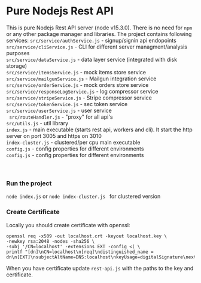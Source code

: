 # Pure Nodejs Rest API

This is pure Nodejs Rest API server (node v15.3.0). There is no need for `npm` or any other package manager and libraries. 
The project contains following services:
`src/service/authService.js` - signup/signin api endopoints   
`src/service/cliService.js` - CLI for different server managment/analysis purposes   
`src/service/dataService.js` - data layer service (integrated with disk storage)  
`src/service/itemsService.js` - mock items store service  
`src/service/mailgunService.js` - Mailgun integration service  
`src/service/orderService.js` - mock orders store service  
`src/service/responseLogService.js` - log compressor service  
`src/service/stripeService.js` - Stripe compressor service  
`src/service/tokenService.js` - sec token service   
`src/service/userService.js` - user service  
&nbsp;
`src/routeHandler.js` - "proxy" for all api's   
`src/utils.js` - util library   
`index.js` - main executable (starts rest api, workers and cli). It start the http server on port 3005 and https on 3010  
`index-cluster.js` - clustered/per cpu main executable  
`config.js` - config properties for different environments  
`config.js` - config properties for different environments   
&nbsp;  
&nbsp;  

### Run the project  
`node index.js`  or `node index-cluster.js ` for clustered version


### Create Certificate
Locally you should create certificate with openssl: 
```shell
openssl req -x509 -out localhost.crt -keyout localhost.key \
-newkey rsa:2048 -nodes -sha256 \
-subj '/CN=localhost' -extensions EXT -config <( \
printf "[dn]\nCN=localhost\n[req]\ndistinguished_name = dn\n[EXT]\nsubjectAltName=DNS:localhost\nkeyUsage=digitalSignature\nextendedKeyUsage=serverAuth")
```
When you have certificate update `rest-api.js` with the paths to the key and certificate.

